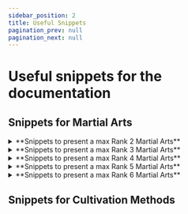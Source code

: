 ```yaml
---
sidebar_position: 2
title: Useful Snippets
pagination_prev: null
pagination_next: null
---
```


# Useful snippets for the documentation

## Snippets for Martial Arts

<details>
<summary>**Snippets to present a max Rank 2 Martial Arts**</summary>
```Martial_arts
<Tabs defaultValue="Rank 1" values={[
    {label: 'Base Bonus', value: 'Base Bonus'},
    {label: 'Rank 1', value: 'Rank 1'},
    {label: 'Rank 2', value: 'Rank 2'}
    ]}>
    <TabItem value="Base Bonus" label="Base Bonus">
    {{Include Base Bonus here}}
    </TabItem>
    <TabItem value="Rank 1" label="Rank 1">
    {{Include Rank 1 here}}
    </TabItem>
    <TabItem value="Rank 2" label="Rank 2">
    {{Include Rank 2 here}}
    </TabItem>
</Tabs>
```
</details>

<details>
<summary>**Snippets to present a max Rank 3 Martial Arts**</summary>
```Martial_arts
<Tabs defaultValue="Rank 1" values={[
    {label: 'Base Bonus', value: 'Base Bonus'},
    {label: 'Rank 1', value: 'Rank 1'},
    {label: 'Rank 2', value: 'Rank 2'},
    {label: 'Rank 3', value: 'Rank 3'}
    ]}>
    <TabItem value="Base Bonus" label="Base Bonus">
    {{Include Base Bonus here}}
    </TabItem>
    <TabItem value="Rank 1" label="Rank 1">
    {{Include Rank 1 here}}
    </TabItem>
    <TabItem value="Rank 2" label="Rank 2">
    {{Include Rank 2 here}}
    </TabItem>
    <TabItem value="Rank 3" label="Rank 3" default>
    {{Include Rank 3 here}}
    </TabItem>
</Tabs>
```
</details>

<details>
<summary>**Snippets to present a max Rank 4 Martial Arts**</summary>
```Martial_arts
<Tabs defaultValue="Rank 1" values={[
    {label: 'Base Bonus', value: 'Base Bonus'},
    {label: 'Rank 1', value: 'Rank 1'},
    {label: 'Rank 2', value: 'Rank 2'},
    {label: 'Rank 3', value: 'Rank 3'},
    {label: 'Rank 4', value: 'Rank 4'},
    ]}>
    <TabItem value="Base Bonus" label="Base Bonus">
    {{Include Base Bonus here}}
    </TabItem>
    <TabItem value="Rank 1" label="Rank 1">
    {{Include Rank 1 here}}
    </TabItem>
    <TabItem value="Rank 2" label="Rank 2">
    {{Include Rank 2 here}}
    </TabItem>
    <TabItem value="Rank 3" label="Rank 3" default>
    {{Include Rank 3 here}}
    </TabItem>
    <TabItem value="Rank 4" label="Rank 4" default>
    {{Include Rank 4 here}}
    </TabItem>
</Tabs>
```
</details>

<details>
<summary>**Snippets to present a max Rank 5 Martial Arts**</summary>
```Martial_arts
<Tabs defaultValue="Rank 1" values={[
    {label: 'Base Bonus', value: 'Base Bonus'},
    {label: 'Rank 1', value: 'Rank 1'},
    {label: 'Rank 2', value: 'Rank 2'},
    {label: 'Rank 3', value: 'Rank 3'},
    {label: 'Rank 4', value: 'Rank 4'},
    {label: 'Rank 5', value: 'Rank 5'},
    ]}>
    <TabItem value="Base Bonus" label="Base Bonus">
    {{Include Base Bonus here}}
    </TabItem>
    <TabItem value="Rank 1" label="Rank 1">
    {{Include Rank 1 here}}
    </TabItem>
    <TabItem value="Rank 2" label="Rank 2">
    {{Include Rank 2 here}}
    </TabItem>
    <TabItem value="Rank 3" label="Rank 3" default>
    {{Include Rank 3 here}}
    </TabItem>
    <TabItem value="Rank 4" label="Rank 4" default>
    {{Include Rank 4 here}}
    </TabItem>
    <TabItem value="Rank 5" label="Rank 5" default>
    {{Include Rank 5 here}}
    </TabItem>
</Tabs>
```
</details>

<details>
<summary>**Snippets to present a max Rank 6 Martial Arts**</summary>
```Martial_arts
<Tabs defaultValue="Rank 1" values={[
    {label: 'Base Bonus', value: 'Base Bonus'},
    {label: 'Rank 1', value: 'Rank 1'},
    {label: 'Rank 2', value: 'Rank 2'},
    {label: 'Rank 3', value: 'Rank 3'},
    {label: 'Rank 4', value: 'Rank 4'},
    {label: 'Rank 5', value: 'Rank 5'},
    {label: 'Rank 6', value: 'Rank 6'},
    ]}>
    <TabItem value="Base Bonus" label="Base Bonus">
    {{Include Base Bonus here}}
    </TabItem>
    <TabItem value="Rank 1" label="Rank 1">
    {{Include Rank 1 here}}
    </TabItem>
    <TabItem value="Rank 2" label="Rank 2">
    {{Include Rank 2 here}}
    </TabItem>
    <TabItem value="Rank 3" label="Rank 3" default>
    {{Include Rank 3 here}}
    </TabItem>
    <TabItem value="Rank 4" label="Rank 4" default>
    {{Include Rank 4 here}}
    </TabItem>
    <TabItem value="Rank 5" label="Rank 5" default>
    {{Include Rank 5 here}}
    </TabItem>
    <TabItem value="Rank 6" label="Rank 6" default>
    {{Include Rank 6 here}}
    </TabItem>
</Tabs>
```
</details>

## Snippets for Cultivation Methods


